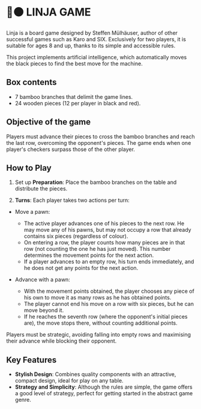 # 🔴⚫ LINJA GAME
Linja is a board game designed by Steffen Mülhäuser, author of other successful games such as Karo and SIX. Exclusively for two players, it is suitable for ages 8 and up, thanks to its simple and accessible rules.

This project implements artificial intelligence, which automatically moves the black pieces to find the best move for the machine.

## Box contents
- 7 bamboo branches that delimit the game lines.
- 24 wooden pieces (12 per player in black and red).
  
## Objective of the game
Players must advance their pieces to cross the bamboo branches and reach the last row, overcoming the opponent's pieces. The game ends when one player's checkers surpass those of the other player.

## How to Play
1. Set up **Preparation**: Place the bamboo branches on the table and distribute the pieces.

2. **Turns**: Each player takes two actions per turn:

  - Move a pawn:

    - The active player advances one of his pieces to the next row. He may move any of his pawns, but may not occupy a row that already contains six pieces (regardless of colour).
    - On entering a row, the player counts how many pieces are in that row (not counting the one he has just moved). This number determines the movement points for the next action.
    - If a player advances to an empty row, his turn ends immediately, and he does not get any points for the next action.

  - Advance with a pawn:

    - With the movement points obtained, the player chooses any piece of his own to move it as many rows as he has obtained points.
    - The player cannot end his move on a row with six pieces, but he can move beyond it.
    - If he reaches the seventh row (where the opponent's initial pieces are), the move stops there, without counting additional points.
  
Players must be strategic, avoiding falling into empty rows and maximising their advance while blocking their opponent.

## Key Features
- **Stylish Design**: Combines quality components with an attractive, compact design, ideal for play on any table.
- **Strategy and Simplicity**: Although the rules are simple, the game offers a good level of strategy, perfect for getting started in the abstract game genre.
